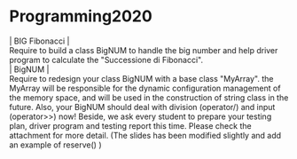 # Programming2020
| BIG Fibonacci |<br>
Require to build a class BigNUM to handle the big number and help driver program to calculate the "Successione di Fibonacci".<br>
| BigNUM |<br>
Require to redesign your class BigNUM with a base class "MyArray".
the MyArray will be responsible for the dynamic configuration management of the memory space, and will be used in the construction of string class in the future.
Also, your BigNUM should deal with division (operator/) and input (operator>>) now!
Beside, we ask every student to prepare your testing plan, driver program and testing report this time. Please check the attachment for more detail. (The slides has been modified slightly and add an example of reserve() )<br>
